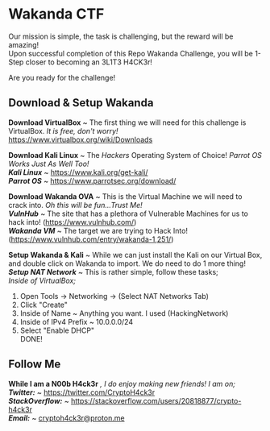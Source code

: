 # Wakanda CTF  
  
Our mission is simple, the task is challenging, but the reward will be amazing!  
Upon successful completion of this Repo Wakanda Challenge, you will be 1-Step closer to becoming an 3L1T3 H4CK3r!  
  
Are you ready for the challenge!  
  
## Download & Setup Wakanda  
**Download VirtualBox** ~ The first thing we will need for this challenge is VirtualBox. *It is free, don't worry!*  
https://www.virtualbox.org/wiki/Downloads  
  
**Download Kali Linux** ~ The *Hackers* Operating System of Choice! *Parrot OS Works Just As Well Too!*  
***Kali Linux*** ~ https://www.kali.org/get-kali/  
***Parrot OS*** ~ https://www.parrotsec.org/download/  
  
**Download Wakanda OVA** ~ This is the Virtual Machine we will need to crack into. *Oh this will be fun...Trust Me!*  
***VulnHub*** ~ The site that has a plethora of Vulnerable Machines for us to hack into! (https://www.vulnhub.com/)  
***Wakanda VM*** ~ The target we are trying to Hack Into! (https://www.vulnhub.com/entry/wakanda-1,251/)  
  
**Setup Wakanda & Kali** ~ While we can just install the Kali on our Virtual Box, and double click on Wakanda to import. We do need to do 1 more thing!  
***Setup NAT Network*** ~ This is rather simple, follow these tasks;  
*Inside of VirtualBox;*  
1) Open Tools -> Networking -> (Select NAT Networks Tab)  
2) Click "Create"  
3) Inside of Name ~ Anything you want. I used (HackingNetwork)  
4) Inside of IPv4 Prefix ~ 10.0.0.0/24  
5) Select "Enable DHCP"  
DONE!  
  
## Follow Me  
**While I am a N00b H4ck3r** *, I do enjoy making new friends! I am on;*  
***Twitter:*** ~ https://twitter.com/CryptoH4ck3r  
***StackOverflow:*** ~ https://stackoverflow.com/users/20818877/crypto-h4ck3r  
***Email:*** ~ cryptoh4ck3r@proton.me  

